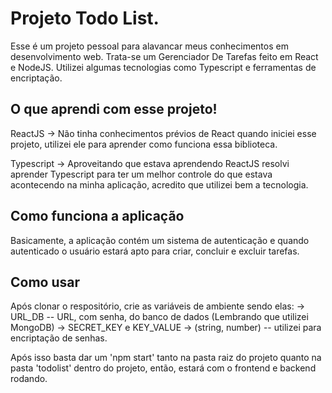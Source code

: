  <h1>Projeto Todo List.</h1>

Esse é um projeto pessoal para alavancar meus conhecimentos em desenvolvimento web. Trata-se um Gerenciador De Tarefas feito em React e NodeJS. Utilizei algumas tecnologias como Typescript e ferramentas de encriptação. 

<h2>O que aprendi com esse projeto!</h2>

ReactJS -> Não tinha conhecimentos prévios de React quando iniciei esse projeto, utilizei ele para aprender como funciona essa biblioteca. 

Typescript -> Aproveitando que estava aprendendo ReactJS resolvi aprender Typescript para ter um melhor controle do que estava acontecendo na minha aplicação, acredito que utilizei bem a tecnologia.

<h2>Como funciona a aplicação</h2>

Basicamente, a aplicação contém um sistema de autenticação e quando autenticado o usuário estará apto para criar, concluir e excluir tarefas. 

<h2>Como usar</h2>

Após clonar o respositório, crie as variáveis de ambiente sendo elas: 
    -> URL_DB -- URL, com senha, do banco de dados (Lembrando que utilizei MongoDB)
    -> SECRET_KEY e KEY_VALUE -> (string, number) -- utilizei para encriptação de senhas. 

Após isso basta dar um 'npm start' tanto na pasta raiz do projeto quanto na pasta 'todolist' dentro do projeto, então, estará com o frontend e backend rodando. 